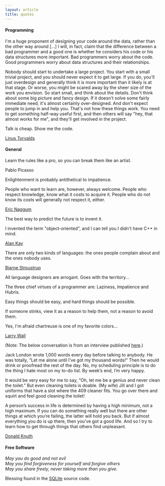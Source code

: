 ```yaml
---
layout: article
title: quotes
---
```


#### Programming

I'm a huge proponent of designing your code around the data, rather
than the other way around [...]  I will, in fact, claim that the
difference between a bad programmer and a good one is whether he
considers his code or his data structures more important. Bad
programmers worry about the code. Good programmers worry about data
structures and their relationships.

Nobody should start to undertake a large project. You start with a
small trivial project, and you should never expect it to get large. If
you do, you'll just overdesign and generally think it is more
important than it likely is at that stage. Or worse, you might be
scared away by the sheer size of the work you envision. So start
small, and think about the details. Don't think about some big picture
and fancy design. If it doesn't solve some fairly immediate need, it's
almost certainly over-designed. And don't expect people to jump in and
help you. That's not how these things work. You need to get something
half-way useful first, and then others will say "hey, that almost
works for me", and they'll get involved in the project.

Talk is cheap. Show me the code.

[Linus Torvalds](http://en.wikiquote.org/wiki/Linus_Torvalds)

#### General

Learn the rules like a pro, so you can break them like an artist.

Pablo Picasso

Enlightenment is probably antithetical to impatience.

People who want to learn are, however, always welcome. People who
respect knowledge, know what it costs to acquire it.  People who do
not know its costs will generally not respect it, either.

[Eric Naggum](http://www.xach.com/naggum/)

The best way to predict the future is to invent it.

I invented the term "object-oriented", and I can tell you I didn't
have C++ in mind.

[Alan Kay](https://en.wikipedia.org/wiki/Alan_Kay)

There are only two kinds of languages: the ones people complain about and the ones nobody uses.

[Bjarne Stroustrup](https://en.wikipedia.org/wiki/Bjarne_Stroustrup)

All language designers are arrogant. Goes with the territory...

The three chief virtues of a programmer are: Laziness, Impatience and Hubris.

Easy things should be easy, and hard things should be possible.

If someone stinks, view it as a reason to help them, not a reason to avoid them. 

Yes, I'm afraid chartreuse is one of my favorite colors...

[Larry Wall](https://en.wikipedia.org/wiki/Larry_Wall)

(Note: The below conversation is from an interview published
[here](https://www.quantamagazine.org/computer-scientist-donald-knuth-cant-stop-telling-stories-20200416/).)

Jack London wrote 1,000 words every day before talking to anybody. He
was totally, “Let me alone until I’ve got my thousand words!” Then he
would drink or proofread the rest of the day. No, my scheduling
principle is to do the thing I hate most on my to-do list. By week’s
end, I’m very happy.

It would be very easy for me to say, “Oh, let me be a genius and never
clean the toilet.” But even cleaning toilets is doable. (My wife) Jill
and I got uniforms that have a slot where the 409 cleaner fits. You go
over there and squirt and feel good cleaning the toilet!

A person’s success in life is determined by having a high minimum, not
a high maximum. If you can do something really well but there are
other things at which you’re failing, the latter will hold you
back. But if almost everything you do is up there, then you’ve got a
good life. And so I try to learn how to get through things that others
find unpleasant.

[Donald Knuth](https://en.wikipedia.org/wiki/Donald_Knuth)

#### Free Software

_May you do good and not evil_  
_May you find forgiveness for yourself and forgive others_  
_May you share freely, never taking more than you give._  

Blessing found in the [SQLite](https://www.sqlite.org/different.html)
source code.

